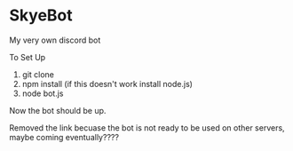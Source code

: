# SkyeBot
My very own discord bot

To Set Up

1. git clone 
2. npm install (if this doesn't work install node.js)
3. node bot.js

Now the bot should be up. 

Removed the link becuase the bot is not ready to be used on other servers, maybe coming eventually????
